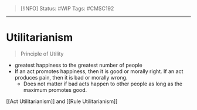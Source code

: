 > [!INFO]
> Status: #WIP 
> Tags: #CMSC192 

----
# Utilitarianism
> Principle of Utility
- greatest happiness to the greatest number of people
- If an act promotes happiness, then it is good or morally right. If an act produces pain, then it is bad or morally wrong.
	- Does not matter if bad acts happen to other people as long as the maximum promotes good.

[[Act Utilitarianism]] and [[Rule Utilitarianism]]